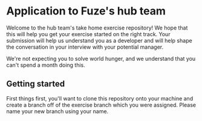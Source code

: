 # Application to Fuze's hub team

Welcome to the hub team's take home exercise repository! We hope that this will help you get your exercise started on the right track. Your submission will help us understand you as a developer and will help shape the conversation in your interview with your potential manager.

We're not expecting you to solve world hunger, and we understand that you can't spend a month doing this.

## Getting started

First things first, you'll want to clone this repository onto your machine and create a branch off of the exercise branch which you were assigned. Please name your new branch using your name.
